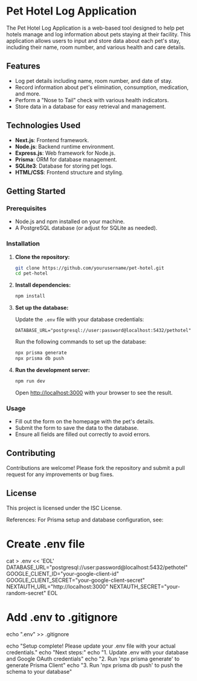 # Pet Hotel Log Application

The Pet Hotel Log Application is a web-based tool designed to help pet hotels manage and log information about pets staying at their facility. This application allows users to input and store data about each pet's stay, including their name, room number, and various health and care details.

## Features

- Log pet details including name, room number, and date of stay.
- Record information about pet's elimination, consumption, medication, and more.
- Perform a "Nose to Tail" check with various health indicators.
- Store data in a database for easy retrieval and management.

## Technologies Used

- **Next.js**: Frontend framework.
- **Node.js**: Backend runtime environment.
- **Express.js**: Web framework for Node.js.
- **Prisma**: ORM for database management.
- **SQLite3**: Database for storing pet logs.
- **HTML/CSS**: Frontend structure and styling.

## Getting Started

### Prerequisites

- Node.js and npm installed on your machine.
- A PostgreSQL database (or adjust for SQLite as needed).

### Installation

1. **Clone the repository:**

   ```bash
   git clone https://github.com/yourusername/pet-hotel.git
   cd pet-hotel
   ```

2. **Install dependencies:**

   ```bash
   npm install
   ```

3. **Set up the database:**

   Update the `.env` file with your database credentials:

   ```plaintext
   DATABASE_URL="postgresql://user:password@localhost:5432/pethotel"
   ```

   Run the following commands to set up the database:

   ```bash
   npx prisma generate
   npx prisma db push
   ```

4. **Run the development server:**

   ```bash
   npm run dev
   ```

   Open [http://localhost:3000](http://localhost:3000) with your browser to see the result.

### Usage

- Fill out the form on the homepage with the pet's details.
- Submit the form to save the data to the database.
- Ensure all fields are filled out correctly to avoid errors.

## Contributing

Contributions are welcome! Please fork the repository and submit a pull request for any improvements or bug fixes.

## License

This project is licensed under the ISC License.

References:
For Prisma setup and database configuration, see:

# Create .env file
cat > .env << 'EOL'
DATABASE_URL="postgresql://user:password@localhost:5432/pethotel"
GOOGLE_CLIENT_ID="your-google-client-id"
GOOGLE_CLIENT_SECRET="your-google-client-secret"
NEXTAUTH_URL="http://localhost:3000"
NEXTAUTH_SECRET="your-random-secret"
EOL

# Add .env to .gitignore
echo ".env" >> .gitignore

echo "Setup complete! Please update your .env file with your actual credentials."
echo "Next steps:"
echo "1. Update .env with your database and Google OAuth credentials"
echo "2. Run 'npx prisma generate' to generate Prisma Client"
echo "3. Run 'npx prisma db push' to push the schema to your database"